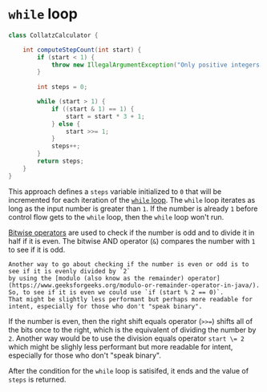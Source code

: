 # `while` loop

```java
class CollatzCalculator {

    int computeStepCount(int start) {
        if (start < 1) {
            throw new IllegalArgumentException("Only positive integers are allowed");
        }
        
        int steps = 0;

        while (start > 1) {
            if ((start & 1) == 1) {
                start = start * 3 + 1;
            } else {
                start >>= 1;
            }
            steps++;
        }
        return steps;
    }
}
```

This approach defines a `steps` variable initialized to `0` that will be incremented for each iteration of the [`while` loop][while-loop].
The `while` loop iterates as long as the input number is greater than `1`.
If the number is already `1` before control flow gets to the `while` loop, then the `while` loop won't run.

[Bitwise operators][bitwise-operators] are used to check if the number is odd and to divide it in half if it is even.
The bitwise AND operator (`&`) compares the number with `1` to see if it is odd.

~~~~exercism/note
Another way to go about checking if the number is even or odd is to see if it is evenly divided by `2`
by using the [modulo (also know as the remainder) operator](https://www.geeksforgeeks.org/modulo-or-remainder-operator-in-java/).
So, to see if it is even we could use `if (start % 2 == 0)`.
That might be slightly less performant but perhaps more readable for intent, especially for those who don't "speak binary".
~~~~

If the number is even, then the right shift equals operator (`>>=`) shifts all of the bits once to the right, which is the equivalent
of dividing the number by `2`.
Another way would be to use the division equals operator `start \= 2` which might be slighly less performant but more readable
for intent, especially for those who don't "speak binary".

After the condition for the `while` loop is satisifed, it ends and the value of `steps` is returned.

[while-loop]: https://www.geeksforgeeks.org/java-while-loop-with-examples/
[bitwise-operators]: https://www.geeksforgeeks.org/java-logical-operators-with-examples/
